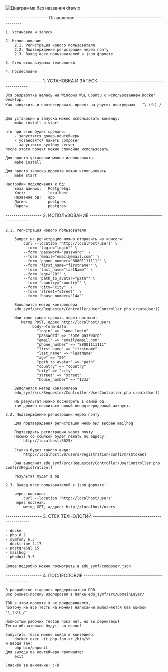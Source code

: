 ![Диаграмма без названия drawio](https://github.com/V-2-Ballistic-rocket/edu_symf/assets/91071360/4c1d9a55-dfee-4f2e-959e-c734d3e2d143)


--------------------- Оглавление ---------------------------------------------------

    1. Установка и запуск

    2. Использование
        2.1. Регистрация нового пользователя
        2.2. Подтверждение регистрации через почту
        2.3. Вывод всех пользователей в json формате

    3. Стек используемых технологий

    4. Послесловие


------------------ 1. УСТАНОВКА И ЗАПУСК -------------------------------------------

    Вся разработка велась на Windows WSL Ubuntu с использованием Docker Desktop.
    Как запустить и протестировать проект на других платформах - ¯\_(ツ)_/¯

    Для установки и запуска можно использовать команду:
        make install-n-start

    что при этом будет сделано:
        - запустятся докер-контейнеры
        - установятся пакеты composer
        - запустится symfony server
    после этого проект можно спокойно использовать

    Для просто установки можно использовать:
        make install

    Для просто запуска проекта можно использовать
        make start

    Настройки подключения к бд:
        База данных:   PostgreSql
        Хост:          localhost
        Название бд:   app
        Логин:         postgres
        Пароль:        postgres


------------------ 2. ИСПОЛЬЗОВАНИЕ ------------------------------------------------

    2.1. Регистрация нового пользователя

        Запрос на регистрацию можно отправить из консоли:
            curl --location 'http://localhost/users' \
            --form 'login="login"' \
            --form 'password="password"' \
            --form 'email="email@email.com"' \
            --form 'phone_number="88001111111"' \
            --form 'first_name="firstname"' \
            --form 'last_name="lastName"' \
            --form 'age="20"' \
            --form 'path_to_avatar="path"' \
            --form 'country="country"' \
            --form 'city="city"' \
            --form 'street="street"' \
            --form 'house_number="14a"'

        Выполнится метод контроллера
        edu_symf/src/Requester/Controller/UserController.php createUser()

        Или тоже самое сделать через постман:
           Метод POST, адрес http://localhost/users
                body->form-data:
                  "login" => "some login"
                  "password" => "some password"
                  "email" => "email@email.com"
                  "phone_number" => "88001111111"
                  "first_name" => "firstname"
                  "last_name" => "lastName"
                  "age" => "20"
                  "path_to_avatar" => "path"
                  "country" => "country"
                  "city" => "city"
                  "street" => "street"
                  "house_number" => "123a"

        Выполнится метод контроллера
        edu_symf/src/Requester/Controller/UserController.php createUser()

        На результат можно посмотреть в самой бд,
        там должен появиться новый неподтвержденный аккаунт.

    2.2. Подтверждение регистрации через почту

        Для подтверждения регистрации мною был выбран mailhog

        Подтвердить регистрацию через почту
        Письмо со ссылкой будет лежать по адресу:
            http://localhost:8025/

        Ссылка будет такого вида:
            http://localhost:80/users/registration/confirm/{$token}

        Она выполнит edu_symf/src/Requester/Controller/UserController.php confirmRegistration()

        Результат будет в бд

    2.3. Вывод всех пользователей в json формате:

        через консоль:
            curl --location 'http://localhost/users'
        через постман:
            метод GET, аддрес: http://localhost/users


------------------ 3. СТЕК ТЕХНОЛОГИЙ ----------------------------------------------

    - docker
    - php 8.2
    - symfony 6.3
    - docktrine 2.17
    - postgreSql 15
    - mailhog
    - phpUnit 9.5

    Более подробно можно посмотреть в edu_symf/composer.json


------------------ 4. ПОСЛЕСЛОВИЕ --------------------------------------------------

    В разработке старался придерживаться DDD
    Всю бизнес-логику изолировал в папке edu_symf/src/DomainLayer/

    TDD в этом проекте я не придерживался,
    поэтому не все тесты на момент написания выполняются без ошибок ¯\_(ツ)_/¯

    Полностью рабочих тестов пока нет, но вы держитесь!
    Тесты обязательно будут, но позже!

    Запустить тесты можно войдя в контейнер:
        docker exec -it php-fpm-sr /bin/sh
    И вводя там:
        php bin/phpunit
    Для выхода из контейнера пропишите:
        exit

    Спасибо за внимание! :-D

